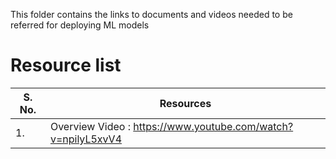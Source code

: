 This folder contains the links to documents and videos needed to be referred for deploying ML models 

# Resource list 
S. No.  | Resources  
------------- | -------------
1.   | Overview Video : https://www.youtube.com/watch?v=npilyL5xvV4  
